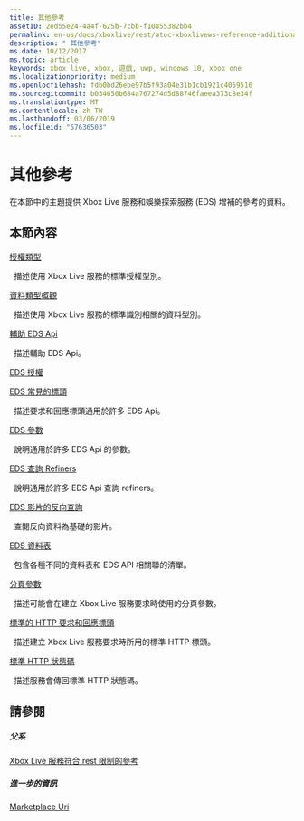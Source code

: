 ```yaml
---
title: 其他參考
assetID: 2ed55e24-4a4f-625b-7cbb-f10855382bb4
permalink: en-us/docs/xboxlive/rest/atoc-xboxlivews-reference-additional.html
description: " 其他參考"
ms.date: 10/12/2017
ms.topic: article
keywords: xbox live, xbox, 遊戲, uwp, windows 10, xbox one
ms.localizationpriority: medium
ms.openlocfilehash: fdb0bd26ebe97b5f93a04e31b1cb1921c4059516
ms.sourcegitcommit: b034650b684a767274d5d88746faeea373c8e34f
ms.translationtype: MT
ms.contentlocale: zh-TW
ms.lasthandoff: 03/06/2019
ms.locfileid: "57636503"
---
```

# <a name="additional-reference"></a>其他參考

在本節中的主題提供 Xbox Live 服務和娛樂探索服務 (EDS) 增補的參考的資料。

<a id="ID4EZ"></a>


## <a name="in-this-section"></a>本節內容

[授權類型](authorizationtypes.md)

&nbsp;&nbsp;描述使用 Xbox Live 服務的標準授權型別。

[資料類型概觀](datatypeoverview.md)

&nbsp;&nbsp;描述使用 Xbox Live 服務的標準識別相關的資料型別。

[輔助 EDS Api](eds-apis.md)

&nbsp;&nbsp;描述輔助 EDS Api。

[EDS 授權](edsauthorization.md)

[EDS 常見的標頭](edscommonheaders.md)

&nbsp;&nbsp;描述要求和回應標頭通用於許多 EDS Api。

[EDS 參數](edsparameters.md)

&nbsp;&nbsp;說明通用於許多 EDS Api 的參數。

[EDS 查詢 Refiners](edsqueryrefiners.md)

&nbsp;&nbsp;說明通用於許多 EDS Api 查詢 refiners。

[EDS 影片的反向查詢](edsreverselookup.md)

&nbsp;&nbsp;查閱反向資料為基礎的影片。

[EDS 資料表](edstables.md)

&nbsp;&nbsp;包含各種不同的資料表和 EDS API 相關聯的清單。

[分頁參數](pagingparameters.md)

&nbsp;&nbsp;描述可能會在建立 Xbox Live 服務要求時使用的分頁參數。

[標準的 HTTP 要求和回應標頭](httpstandardheaders.md)

&nbsp;&nbsp;描述建立 Xbox Live 服務要求時所用的標準 HTTP 標頭。

[標準 HTTP 狀態碼](httpstatuscodes.md)

&nbsp;&nbsp;描述服務會傳回標準 HTTP 狀態碼。

<a id="ID4ECC"></a>


## <a name="see-also"></a>請參閱

<a id="ID4EEC"></a>


##### <a name="parent"></a>父系

 [Xbox Live 服務符合 rest 限制的參考](../atoc-xboxlivews-reference.md)


<a id="ID4EOC"></a>


##### <a name="further-information"></a>進一步的資訊

 [Marketplace Uri](../uri/marketplace/atoc-reference-marketplace.md)

